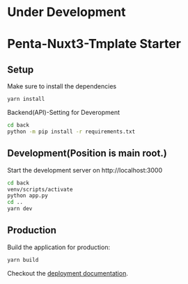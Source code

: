 # Under Development

# Penta-Nuxt3-Tmplate Starter

## Setup

Make sure to install the dependencies

```bash
yarn install
```

Backend(API)-Setting for Deveropment

```bash
cd back
python -m pip install -r requirements.txt
```

## Development(Position is main root.)

Start the development server on http://localhost:3000

```bash
cd back
venv/scripts/activate
python app.py
cd ..
yarn dev
```

## Production

Build the application for production:

```bash
yarn build
```

Checkout the [deployment documentation](https://v3.nuxtjs.org/docs/deployment).